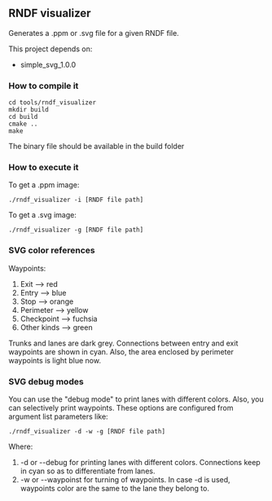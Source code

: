 ## RNDF visualizer

Generates a .ppm or .svg file for a given RNDF file.

This project depends on:

- simple_svg_1.0.0

### How to compile it

```
cd tools/rndf_visualizer
mkdir build
cd build
cmake ..
make
```

The binary file should be available in the build folder

### How to execute it

To get a .ppm image:

```
./rndf_visualizer -i [RNDF file path]
```

To get a .svg image:

```
./rndf_visualizer -g [RNDF file path]
```

### SVG color references

Waypoints:

1. Exit --> red
2. Entry --> blue
3. Stop --> orange
4. Perimeter --> yellow
5. Checkpoint --> fuchsia
6. Other kinds --> green

Trunks and lanes are dark grey. Connections between entry and exit waypoints are shown in cyan. Also, the area enclosed by perimeter waypoints is light blue now. 

### SVG debug modes

You can use the "debug mode" to print lanes with different colors. Also, you can selectively print waypoints. These options are configured from argument list parameters like:

```
./rndf_visualizer -d -w -g [RNDF file path]
```

Where:

1. -d or --debug for printing lanes with different colors. Connections keep in cyan so as to differentiate from lanes.
2. -w or --waypoinst for turning of waypoints. In case -d is used, waypoints color are the same to the lane they belong to.
 

